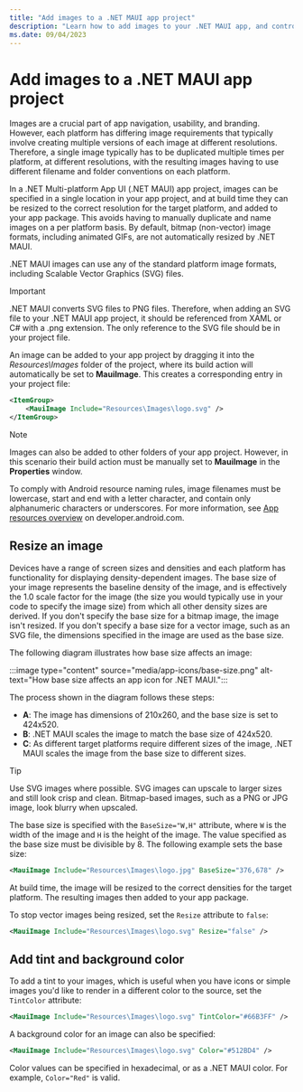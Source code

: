```yaml
---
title: "Add images to a .NET MAUI app project"
description: "Learn how to add images to your .NET MAUI app, and control their resizing."
ms.date: 09/04/2023
---
```


# Add images to a .NET MAUI app project

Images are a crucial part of app navigation, usability, and branding. However, each platform has differing image requirements that typically involve creating multiple versions of each image at different resolutions. Therefore, a single image typically has to be duplicated multiple times per platform, at different resolutions, with the resulting images having to use different filename and folder conventions on each platform.

In a .NET Multi-platform App UI (.NET MAUI) app project, images can be specified in a single location in your app project, and at build time they can be resized to the correct resolution for the target platform, and added to your app package. This avoids having to manually duplicate and name images on a per platform basis. By default, bitmap (non-vector) image formats, including animated GIFs, are not automatically resized by .NET MAUI.

.NET MAUI images can use any of the standard platform image formats, including Scalable Vector Graphics (SVG) files.

> [!IMPORTANT]
> .NET MAUI converts SVG files to PNG files. Therefore, when adding an SVG file to your .NET MAUI app project, it should be referenced from XAML or C# with a .png extension. The only reference to the SVG file should be in your project file.

An image can be added to your app project by dragging it into the *Resources\Images* folder of the project, where its build action will automatically be set to **MauiImage**. This creates a corresponding entry in your project file:

```xml
<ItemGroup>
    <MauiImage Include="Resources\Images\logo.svg" />
</ItemGroup>
```

> [!NOTE]
> Images can also be added to other folders of your app project. However, in this scenario their build action must be manually set to **MauiImage** in the **Properties** window.

To comply with Android resource naming rules, image filenames must be lowercase, start and end with a letter character, and contain only alphanumeric characters or underscores. For more information, see [App resources overview](https://developer.android.com/guide/topics/resources/providing-resources) on developer.android.com.

## Resize an image

Devices have a range of screen sizes and densities and each platform has functionality for displaying density-dependent images. The base size of your image represents the baseline density of the image, and is effectively the 1.0 scale factor for the image (the size you would typically use in your code to specify the image size) from which all other density sizes are derived. If you don't specify the base size for a bitmap image, the image isn't resized. If you don't specify a base size for a vector image, such as an SVG file, the dimensions specified in the image are used as the base size.

The following diagram illustrates how base size affects an image:

:::image type="content" source="media/app-icons/base-size.png" alt-text="How base size affects an app icon for .NET MAUI.":::

The process shown in the diagram follows these steps:

- **A**: The image has dimensions of 210x260, and the base size is set to 424x520.
- **B**: .NET MAUI scales the image to match the base size of 424x520.
- **C**: As different target platforms require different sizes of the image, .NET MAUI scales the image from the base size to different sizes.

> [!TIP]
> Use SVG images where possible. SVG images can upscale to larger sizes and still look crisp and clean. Bitmap-based images, such as a PNG or JPG image, look blurry when upscaled.

The base size is specified with the `BaseSize="W,H"` attribute, where `W` is the width of the image and `H` is the height of the image. The value specified as the base size must be divisible by 8. The following example sets the base size:

```xml
<MauiImage Include="Resources\Images\logo.jpg" BaseSize="376,678" />
```

At build time, the image will be resized to the correct densities for the target platform. The resulting images then added to your app package.

To stop vector images being resized, set the `Resize` attribute to `false`:

```xml
<MauiImage Include="Resources\Images\logo.svg" Resize="false" />
```

## Add tint and background color

To add a tint to your images, which is useful when you have icons or simple images you'd like to render in a different color to the source, set the `TintColor` attribute:

```xml
<MauiImage Include="Resources\Images\logo.svg" TintColor="#66B3FF" />
```

A background color for an image can also be specified:

```xml
<MauiImage Include="Resources\Images\logo.svg" Color="#512BD4" />
```

<!-- Valid color values are actually derived from the SKColor struct, rather than Microsoft.Maui.Graphics.Colors. -->
Color values can be specified in hexadecimal, or as a .NET MAUI color. For example, `Color="Red"` is valid.
